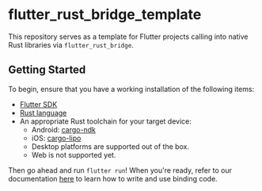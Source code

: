 # flutter_rust_bridge_template

This repository serves as a template for Flutter projects calling into native Rust
libraries via `flutter_rust_bridge`.

## Getting Started

To begin, ensure that you have a working installation of the following items:
- [Flutter SDK](https://docs.flutter.dev/get-started/install)
- [Rust language](https://rustup.rs/)
- An appropriate Rust toolchain for your target device:
    - Android: [cargo-ndk](https://github.com/bbqsrc/cargo-ndk#installing)
    - iOS: [cargo-lipo](https://github.com/timnn/cargo-lipo#installation)
    - Desktop platforms are supported out of the box.
    - Web is not supported yet.

Then go ahead and run `flutter run`! When you're ready, refer to our documentation
[here](https://fzyzcjy.github.io/flutter_rust_bridge/index.html)
to learn how to write and use binding code.

